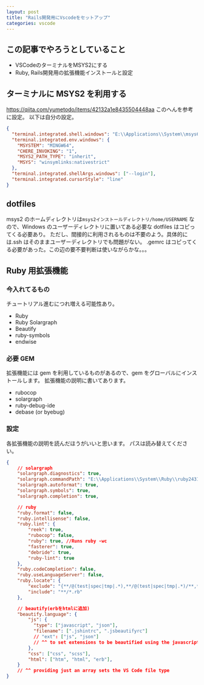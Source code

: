 ```yaml
---
layout: post
title: "Rails開発用にVscodeをセットアップ"
categories: vscode
---
```


## この記事でやろうとしていること

- VSCodeのターミナルをMSYS2にする
- Ruby, Rails開発用の拡張機能インストールと設定

## ターミナルに MSYS2 を利用する

<https://qiita.com/yumetodo/items/42132a1e8435504448aa> このへんを参考に設定。
以下は自分の設定。

```json:setting.json
{
  "terminal.integrated.shell.windows": "E:\\Applications\\System\\msys64\\usr\\bin\\bash.exe",
  "terminal.integrated.env.windows": {
    "MSYSTEM": "MINGW64",
    "CHERE_INVOKING": "1",
    "MSYS2_PATH_TYPE": "inherit",
    "MSYS": "winsymlinks:nativestrict"
  },
  "terminal.integrated.shellArgs.windows": ["--login"],
  "terminal.integrated.cursorStyle": "line"
}
```

## dotfiles

msys2 のホームディレクトリは`msys2インストールディレクトリ/home/USERNAME` なので、Windows のユーザーディレクトリに置いてある必要な dotfiles はコピってくる必要あり。
ただし、間接的に利用されるものは不要のよう。具体的には.ssh はそのままユーザーディレクトリでも問題がない。
.gemrc はコピってくる必要があった。この辺の要不要判断は使いながらかな。。。

## Ruby 用拡張機能

### 今入れてるもの

チュートリアル進むにつれ増える可能性あり。

- Ruby
- Ruby Solargraph
- Beautify
- ruby-symbols
- endwise

### 必要 GEM

拡張機能には gem を利用しているものがあるので、gem をグローバルにインストールします。
拡張機能の説明に書いてあります。

- rubocop
- solargraph
- ruby-debug-ide
- debase (or byebug)

### 設定

各拡張機能の説明を読んだほうがいいと思います。
パスは読み替えてください。

```json:setting.json
{
    // solargraph
    "solargraph.diagnostics": true,
    "solargraph.commandPath": "E:\\Applications\\System\\Ruby\\ruby2431\\bin\\solargraph.bat",
    "solargraph.autoformat": true,
    "solargraph.symbols": true,
    "solargraph.completion": true,

    // ruby
    "ruby.format": false,
    "ruby.intellisense": false,
    "ruby.lint": {
        "reek": true,
        "rubocop": false,
        "ruby": true, //Runs ruby -wc
        "fasterer": true,
        "debride": true,
        "ruby-lint": true
    },
    "ruby.codeCompletion": false,
    "ruby.useLanguageServer": false,
    "ruby.locate": {
        "exclude": "{**/@(test|spec|tmp|.*),**/@(test|spec|tmp|.*)/**,**/*_spec.rb}",
        "include": "**/*.rb"
    },

    // beautify(erbをhtmlに追加)
    "beautify.language": {
        "js": {
          "type": ["javascript", "json"],
          "filename": [".jshintrc", ".jsbeautifyrc"]
          // "ext": ["js", "json"]
          // ^^ to set extensions to be beautified using the javascript beautifier
        },
        "css": ["css", "scss"],
        "html": ["htm", "html", "erb"],
    }
    // ^^ providing just an array sets the VS Code file type
}
```
